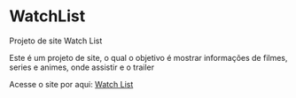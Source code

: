 # WatchList
 Projeto de site Watch List

Este é um projeto de site, o qual o objetivo é mostrar informações de filmes, series e animes, onde assistir e o trailer

Acesse o site por aqui:
<a href="https://mkorrea.github.io/WatchList/">Watch List</a>
